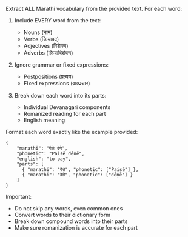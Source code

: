 Extract ALL Marathi vocabulary from the provided text. For each word:

1. Include EVERY word from the text:
   - Nouns (नाम)
   - Verbs (क्रियापद)
   - Adjectives (विशेषण)
   - Adverbs (क्रियाविशेषण)

2. Ignore grammar or fixed expressions:
   - Postpositions (प्रत्यय)
   - Fixed expressions (वाक्प्रचार)

3. Break down each word into its parts:
   - Individual Devanagari components
   - Romanized reading for each part
   - English meaning

Format each word exactly like the example provided:
```
{
    "marathi": "पैसे देणे",
    "phonetic": "Paisē dēṇē",
    "english": "to pay",
    "parts": [
      { "marathi": "पैसे", "phonetic": ["Paisē"] },
      { "marathi": "देणे", "phonetic": ["dēṇē"] }
    ]
}
```

Important:
- Do not skip any words, even common ones
- Convert words to their dictionary form
- Break down compound words into their parts
- Make sure romanization is accurate for each part